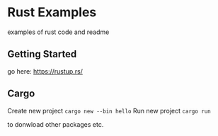 # Rust Examples

examples of rust code and readme

## Getting Started

go here: https://rustup.rs/

## Cargo

Create new project
`cargo new --bin hello`
Run new project
`cargo run`

to donwload other packages etc.
